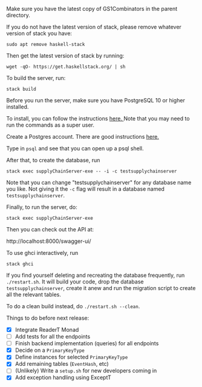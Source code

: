 Make sure you have the latest copy of GS1Combinators in the parent directory.

If you do not have the latest version of stack, please remove whatever version of stack you have:

`sudo apt remove haskell-stack `

Then get the latest version of stack by running:

`wget -qO- https://get.haskellstack.org/ | sh `

To build the server, run:

`stack build `

Before you run the server, make sure you have PostgreSQL 10 or higher installed.

To install, you can follow the instructions <a href="http://yallalabs.com/linux/how-to-install-and-use-postgresql-10-on-ubuntu-16-04/" target="_blank"> here. </a>
Note that you may need to run the commands as a super user.

Create a Postgres account.
There are good instructions <a href="https://www.digitalocean.com/community/tutorials/how-to-install-and-use-postgresql-on-ubuntu-16-04" target="_blank"> here. </a>

Type in `psql` and see that you can open up a psql shell.

After that, to create the database, run

`stack exec supplyChainServer-exe -- -i -c testsupplychainserver`

Note that you can change "testsupplychainserver" for any database name you like.
Not giving it the `-c` flag will result in a database named
`testsupplychainserver`.

Finally, to run the server, do:

`stack exec supplyChainServer-exe`

Then you can check out the API at:

http://localhost:8000/swagger-ui/

To use ghci interactively, run 

`stack ghci `

If you find yourself deleting and recreating the database frequently, run
`./restart.sh`. It will build your code, drop the database 
`testsupplychainserver`, create it anew and run the migration script
to create all the relevant tables.

To do a clean build instead, do `./restart.sh --clean`.


Things to do before next release:
- [x] Integrate ReaderT Monad
- [ ] Add tests for all the endpoints
- [ ] Finish backend implementation (queries) for all endpoints
- [x] Decide on a `PrimaryKeyType`
- [x] Define instances for selected `PrimaryKeyType`
- [x] Add remaining tables (`EventHash`, etc)
- [ ] (Unlikely) Write a `setup.sh` for new developers coming in
- [x] Add exception handling using ExceptT
